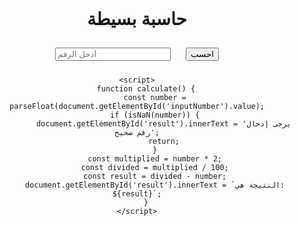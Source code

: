 <!DOCTYPE html>
<html lang="ar">
<head>
    <meta charset="UTF-8">
    <meta name="viewport" content="width=device-width, initial-scale=1.0">
    <title>حاسبة بسيطة</title>
    <style>
        body { font-family: Arial, sans-serif; text-align: center; margin-top: 50px; }
        input, button { margin: 10px; }
    </style>
</head>
<body>
    <h1>حاسبة بسيطة</h1>
    <input type="number" id="inputNumber" placeholder="أدخل الرقم" />
    <button onclick="calculate()">احسب</button>
    <p id="result"></p>

    <script>
        function calculate() {
            const number = parseFloat(document.getElementById('inputNumber').value);
            if (isNaN(number)) {
                document.getElementById('result').innerText = 'يرجى إدخال رقم صحيح';
                return;
            }
            const multiplied = number * 2;
            const divided = multiplied / 100;
            const result = divided - number;
            document.getElementById('result').innerText = `النتيجة هي: ${result}`;
        }
    </script>
</body>
</html>
